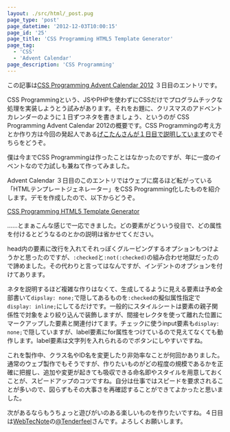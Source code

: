 ```yaml
---
layout: ./src/html/_post.pug
page_type: 'post'
page_datetime: '2012-12-03T10:00:15'
page_id: '25'
page_title: 'CSS Programming HTML5 Template Generator'
page_tag:
  - 'CSS'
  - 'Advent Calendar'
page_description: 'CSS Programming'
---
```

この記事は[CSS Programming Advent Calendar 2012](http://www.adventar.org/calendars/2) ３日目のエントリです。

CSS Programmingという、JSやPHPを使わずにCSSだけでプログラムチックな処理を実装しようとう試みがあります。それをお題に、クリスマスのアドベントカレンダーのように１日ずつネタを書きましょう、というのが CSS Programming Advent Calendar 2012の概要です。CSS Programmingの考え方とか作り方は今回の発起人である[げこたんさんが１日目で説明しています](http://geckotang.tumblr.com/post/36885315563/1-css-programming-advent-calendar-2012)のでそちらをどうぞ。

僕は今までCSS Programmingは作ったことはなかったのですが、年に一度のイベントなので力試しも兼ねて作ってみました。

Advent Calendar ３日目のこのエントリではウェブに腐るほど転がっている「HTMLテンプレートジェネレーター」をCSS Programming化したものを紹介します。デモを作成したので、以下からどうぞ。

[CSS Programming HTML5 Template Generator](http://lab.dskd.jp/cphtg/)

......とまぁこんな感じで一応できました。どの要素がどういう役目で、どの属性を付けるとどうなるのとかの説明は省かせてください。

head内の要素に改行を入れてそれっぽくグルーピングするオプションもつけようかと思ったのですが、`:checked`と`:not(:checked)`の組み合わせ地獄だったので諦めました。その代わりと言ってはなんですが、インデントのオプションを付けてあります。

ネタを説明するほど複雑な作りはなくて、生成してるように見える要素は予め全部書いて`dipslay: none;`で隠してあるものを`:checked`の擬似属性指定で`display: inline;`にしてるだけです。一般的にスタイルシートは要素の親子関係性で対象をより絞り込んで装飾しますが、間接セレクタを使って離れた位置にマークアップした要素と関連付けてます。チェックに使うinput要素も`display: none;`で隠していますが、label要素にfor属性をつけているので見えてなくても動作します。label要素は文字列を入れられるのでボタンにしやすいですね。

これを製作中、クラス名やID名を変更したり非効率なことが何回かありました。通常のウェブ製作でもそうですが、作りたいものがどの程度の規模であるかを正確に把握し、追加や変更が起きても吸収できる命名即やスタイルを用意しておくことが、スピードアップのコツですね。自分は仕事ではスピードを要求されることが多いので、図らずもその大事さを再確認することができてよかったと思いました。

次があるならもうちょっと遊びがいのある楽しいものを作りたいですね。４日目は[WebTecNote](http://tenderfeel.xsrv.jp/)の[@Tenderfeel](https://twitter.com/Tenderfeel)さんです。よろしくお願いします。

